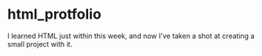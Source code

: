 # html_protfolio
I learned HTML just within this week, and now I've taken a shot at creating a small project with it.
